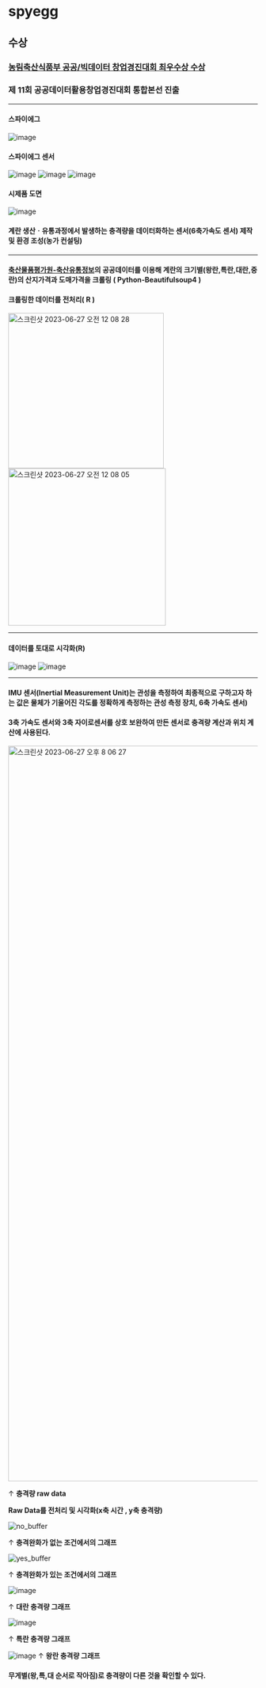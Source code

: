 # spyegg

## 수상

### [농림축산식품부 공공/빅데이터 창업경진대회 최우수상 수상](http://www.agrinet.co.kr/news/articleView.html?idxno=320467)

### 제 11회 공공데이터활용창업경진대회 통합본선 진출

---

#### 스파이에그 
![image](https://github.com/Spyegg/spyegg/assets/86904141/4983b2df-b081-4022-8879-08667aba6f81)

#### 스파이에그 센서
![image](https://github.com/Spyegg/spyegg/assets/86904141/fa690f60-b000-4005-9506-bedbff3cc3db)
![image](https://github.com/Spyegg/spyegg/assets/86904141/9a8f2262-5aef-4058-af19-476b7115c347)
![image](https://github.com/Spyegg/spyegg/assets/86904141/20a75402-9253-47cc-a437-34b83a09f7f7)

#### 시제품 도면
![image](https://github.com/Spyegg/spyegg/assets/86904141/39441618-1d3f-41e7-a2ed-f055160fe467)


#### 계란 생산ㆍ유통과정에서 발생하는 충격량을 데이터화하는 센서(6축가속도 센서) 제작 및 환경 조성(농가 컨설팅)

---

#### [축산물품평가원-축산유통정보](https://www.ekapepia.com/priceStat/poultry/periodMarketEggPrice.do?menuId=menu100027&boardInfoNo=)의 공공데이터를 이용해 계란의 크기별(왕란,특란,대란,중란)의 산지가격과 도매가격을 크롤링 ( Python-Beautifulsoup4 )

#### 

#### 크롤링한 데이터를 전처리( R )

<img width="314" alt="스크린샷 2023-06-27 오전 12 08 28" src="https://github.com/seungwoolee-222/spyegg/assets/86904141/c24f7121-80e9-4e5e-ae92-adf5f884bc59">

<img width="318" alt="스크린샷 2023-06-27 오전 12 08 05" src="https://github.com/seungwoolee-222/spyegg/assets/86904141/e6c9da7c-7de6-41a5-8d42-f1e7f758db4a">

--- 

#### 데이터를 토대로 시각화(R)

![image](https://github.com/seungwoolee-222/spyegg/assets/86904141/0e5f82d2-a71d-4b9c-b357-53c5da767230)
![image](https://github.com/seungwoolee-222/spyegg/assets/86904141/04171f78-f194-410c-8173-06b4852f8f73)

---

#### IMU 센서(Inertial Measurement Unit)는 관성을 측정하여 최종적으로 구하고자 하는 값은 물체가 기울어진 각도를 정확하게 측정하는 관성 측정 장치, 6축 가속도 센서)
#### 3축 가속도 센서와 3축 자이로센서를 상호 보완하여 만든 센서로 충격량 계산과 위치 계산에 사용된다.

<img width="1487" alt="스크린샷 2023-06-27 오후 8 06 27" src="https://github.com/seungwoolee-222/spyegg/assets/86904141/5454eafd-c891-46c5-a3a0-898475040fc3">

&uparrow; **충격량 raw data**


**Raw Data를 전처리 및 시각화(x축 시간 , y축 충격량)**

![no_buffer](https://github.com/seungwoolee-222/spyegg/assets/86904141/d5401bb8-6ca9-4eaa-9855-631e6fc3174a)


&uparrow; **충격완화가 없는 조건에서의 그래프**

![yes_buffer](https://github.com/seungwoolee-222/spyegg/assets/86904141/4d45d275-9a72-4b1f-9e3a-e65260867a2b)


&uparrow; **충격완화가 있는 조건에서의 그래프**



![image](https://github.com/seungwoolee-222/spyegg/assets/86904141/5f07c940-bdc7-4bd9-abc8-e5815f92a9e7)

&uparrow; **대란 충격량 그래프**

![image](https://github.com/seungwoolee-222/spyegg/assets/86904141/268289a8-c065-421e-a98e-fc52f4c8e249)

&uparrow; **특란 충격량 그래프**

![image](https://github.com/seungwoolee-222/spyegg/assets/86904141/1201a8f4-a1dd-438b-b423-928eb1ebd833)
&uparrow; **왕란 충격량 그래프**

#### 무게별(왕,특,대 순서로 작아짐)로 충격량이 다른 것을 확인할 수 있다.





